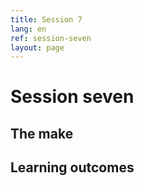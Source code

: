 ```yaml
---
title: Session 7
lang: en
ref: session-seven
layout: page
---
```


# Session seven


## The make


## Learning outcomes

